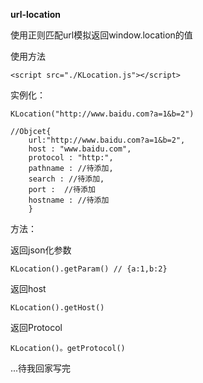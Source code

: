 **url-location**

使用正则匹配url模拟返回window.location的值

使用方法

    <script src="./KLocation.js"></script>

实例化：

    KLocation("http://www.baidu.com?a=1&b=2")
    
    //Objcet{
        url:"http://www.baidu.com?a=1&b=2",
        host : "www.baidu.com",
        protocol : "http:",
        pathname : //待添加,
        search : //待添加,
        port :  //待添加
        hostname : //待添加
        }
        
方法：

返回json化参数
    
    KLocation().getParam() // {a:1,b:2}
    
返回host

    KLocation().getHost() 

返回Protocol

    KLocation()。getProtocol()
    
...待我回家写完